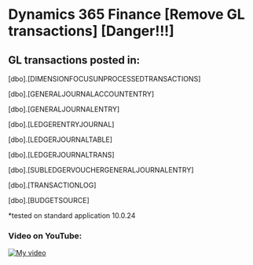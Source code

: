 # Dynamics 365 Finance [Remove GL transactions] [Danger!!!]


## GL transactions posted in:

[dbo].[DIMENSIONFOCUSUNPROCESSEDTRANSACTIONS]

[dbo].[GENERALJOURNALACCOUNTENTRY]

[dbo].[GENERALJOURNALENTRY]

[dbo].[LEDGERENTRYJOURNAL]

[dbo].[LEDGERJOURNALTABLE]

[dbo].[LEDGERJOURNALTRANS]

[dbo].[SUBLEDGERVOUCHERGENERALJOURNALENTRY]

[dbo].[TRANSACTIONLOG]

[dbo].[BUDGETSOURCE]

*tested on standard application 10.0.24

### Video on YouTube:
[![My video](https://img.youtube.com/vi/W7RSlEeGQW0/0.jpg)](https://youtu.be/W7RSlEeGQW0)

